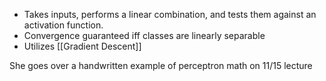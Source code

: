 - Takes inputs, performs a linear combination, and tests them against an activation function.
- Convergence guaranteed iff classes are linearly separable
- Utilizes [[Gradient Descent]]

She goes over a handwritten example of perceptron math on 11/15 lecture